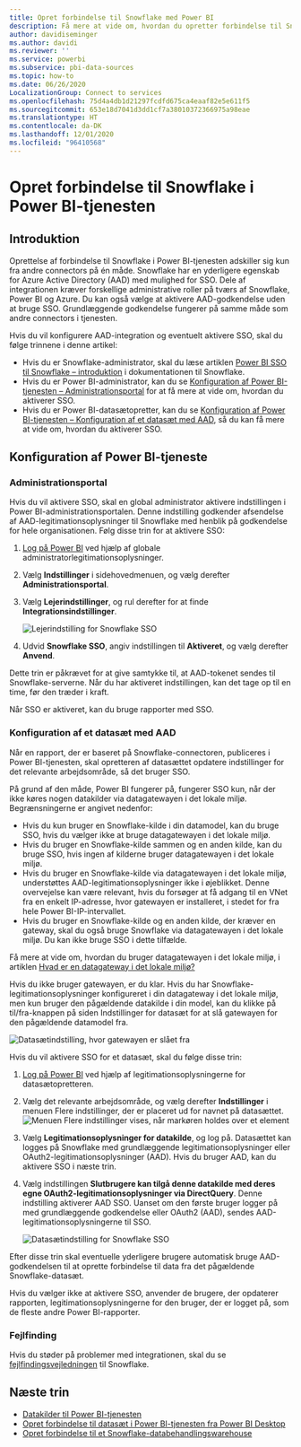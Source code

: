 ```yaml
---
title: Opret forbindelse til Snowflake med Power BI
description: Få mere at vide om, hvordan du opretter forbindelse til Snowflake for Power BI ved hjælp af SSO-godkendelse.
author: davidiseminger
ms.author: davidi
ms.reviewer: ''
ms.service: powerbi
ms.subservice: pbi-data-sources
ms.topic: how-to
ms.date: 06/26/2020
LocalizationGroup: Connect to services
ms.openlocfilehash: 75d4a4db1d21297fcdfd675ca4eaaf82e5e611f5
ms.sourcegitcommit: 653e18d7041d3dd1cf7a38010372366975a98eae
ms.translationtype: HT
ms.contentlocale: da-DK
ms.lasthandoff: 12/01/2020
ms.locfileid: "96410568"
---
```

# <a name="connect-to-snowflake-in-power-bi-service"></a>Opret forbindelse til Snowflake i Power BI-tjenesten

## <a name="introduction"></a>Introduktion

Oprettelse af forbindelse til Snowflake i Power BI-tjenesten adskiller sig kun fra andre connectors på én måde. Snowflake har en yderligere egenskab for Azure Active Directory (AAD) med mulighed for SSO. Dele af integrationen kræver forskellige administrative roller på tværs af Snowflake, Power BI og Azure. Du kan også vælge at aktivere AAD-godkendelse uden at bruge SSO. Grundlæggende godkendelse fungerer på samme måde som andre connectors i tjenesten.

Hvis du vil konfigurere AAD-integration og eventuelt aktivere SSO, skal du følge trinnene i denne artikel:

* Hvis du er Snowflake-administrator, skal du læse artiklen [Power BI SSO til Snowflake – introduktion](https://docs.snowflake.com/en/user-guide/oauth-powerbi.html) i dokumentationen til Snowflake.
* Hvis du er Power BI-administrator, kan du se [Konfiguration af Power BI-tjenesten – Administrationsportal](service-connect-snowflake.md#admin-portal) for at få mere at vide om, hvordan du aktiverer SSO.
* Hvis du er Power BI-datasætopretter, kan du se [Konfiguration af Power BI-tjenesten – Konfiguration af et datasæt med AAD](service-connect-snowflake.md#configuring-a-dataset-with-aad), så du kan få mere at vide om, hvordan du aktiverer SSO.

## <a name="power-bi-service-configuration"></a>Konfiguration af Power BI-tjeneste

### <a name="admin-portal"></a>Administrationsportal

Hvis du vil aktivere SSO, skal en global administrator aktivere indstillingen i Power BI-administrationsportalen. Denne indstilling godkender afsendelse af AAD-legitimationsoplysninger til Snowflake med henblik på godkendelse for hele organisationen. Følg disse trin for at aktivere SSO:

1. [Log på Power BI](https://app.powerbi.com) ved hjælp af globale administratorlegitimationsoplysninger.
1. Vælg **Indstillinger** i sidehovedmenuen, og vælg derefter **Administrationsportal**.
1. Vælg **Lejerindstillinger**, og rul derefter for at finde **Integrationsindstillinger**.

   ![Lejerindstilling for Snowflake SSO](media/service-connect-snowflake/snowflake-sso-tenant.png)

4. Udvid **Snowflake SSO**, angiv indstillingen til **Aktiveret**, og vælg derefter **Anvend**.

Dette trin er påkrævet for at give samtykke til, at AAD-tokenet sendes til Snowflake-serverne. Når du har aktiveret indstillingen, kan det tage op til en time, før den træder i kraft.

Når SSO er aktiveret, kan du bruge rapporter med SSO.

### <a name="configuring-a-dataset-with-aad"></a>Konfiguration af et datasæt med AAD

Når en rapport, der er baseret på Snowflake-connectoren, publiceres i Power BI-tjenesten, skal opretteren af datasættet opdatere indstillinger for det relevante arbejdsområde, så det bruger SSO.

På grund af den måde, Power BI fungerer på, fungerer SSO kun, når der ikke køres nogen datakilder via datagatewayen i det lokale miljø. Begrænsningerne er angivet nedenfor:

* Hvis du kun bruger en Snowflake-kilde i din datamodel, kan du bruge SSO, hvis du vælger ikke at bruge datagatewayen i det lokale miljø.
* Hvis du bruger en Snowflake-kilde sammen og en anden kilde, kan du bruge SSO, hvis ingen af kilderne bruger datagatewayen i det lokale miljø.
* Hvis du bruger en Snowflake-kilde via datagatewayen i det lokale miljø, understøttes AAD-legitimationsoplysninger ikke i øjeblikket. Denne overvejelse kan være relevant, hvis du forsøger at få adgang til en VNet fra en enkelt IP-adresse, hvor gatewayen er installeret, i stedet for fra hele Power BI-IP-intervallet.
* Hvis du bruger en Snowflake-kilde og en anden kilde, der kræver en gateway, skal du også bruge Snowflake via datagatewayen i det lokale miljø. Du kan ikke bruge SSO i dette tilfælde.

Få mere at vide om, hvordan du bruger datagatewayen i det lokale miljø, i artiklen [Hvad er en datagateway i det lokale miljø?](service-gateway-onprem.md)

Hvis du ikke bruger gatewayen, er du klar. Hvis du har Snowflake-legitimationsoplysninger konfigureret i din datagateway i det lokale miljø, men kun bruger den pågældende datakilde i din model, kan du klikke på til/fra-knappen på siden Indstillinger for datasæt for at slå gatewayen for den pågældende datamodel fra.

![Datasætindstilling, hvor gatewayen er slået fra](media/service-connect-snowflake/snowflake-gateway-toggle-off.png)

Hvis du vil aktivere SSO for et datasæt, skal du følge disse trin:

1. [Log på Power BI](https://app.powerbi.com) ved hjælp af legitimationsoplysningerne for datasætopretteren.
1. Vælg det relevante arbejdsområde, og vælg derefter **Indstillinger** i menuen Flere indstillinger, der er placeret ud for navnet på datasættet.
  ![Menuen Flere indstillinger vises, når markøren holdes over et element](media/service-connect-snowflake/dataset-settings-2.png)
1. Vælg **Legitimationsoplysninger for datakilde**, og log på. Datasættet kan logges på Snowflake med grundlæggende legitimationsoplysninger eller OAuth2-legitimationsoplysninger (AAD). Hvis du bruger AAD, kan du aktivere SSO i næste trin.
1. Vælg indstillingen **Slutbrugere kan tilgå denne datakilde med deres egne OAuth2-legitimationsoplysninger via DirectQuery**. Denne indstilling aktiverer AAD SSO. Uanset om den første bruger logger på med grundlæggende godkendelse eller OAuth2 (AAD), sendes AAD-legitimationsoplysningerne til SSO.

    ![Datasætindstilling for Snowflake SSO](media/service-connect-snowflake/snowflake-sso-cred-ui.png)

Efter disse trin skal eventuelle yderligere brugere automatisk bruge AAD-godkendelsen til at oprette forbindelse til data fra det pågældende Snowflake-datasæt.

Hvis du vælger ikke at aktivere SSO, anvender de brugere, der opdaterer rapporten, legitimationsoplysningerne for den bruger, der er logget på, som de fleste andre Power BI-rapporter.

### <a name="troubleshooting"></a>Fejlfinding

Hvis du støder på problemer med integrationen, skal du se [fejlfindingsvejledningen](https://docs.snowflake.com/en/user-guide/oauth-powerbi.html#troubleshooting) til Snowflake.

## <a name="next-steps"></a>Næste trin

* [Datakilder til Power BI-tjenesten](service-get-data.md)
* [Opret forbindelse til datasæt i Power BI-tjenesten fra Power BI Desktop](desktop-report-lifecycle-datasets.md)
* [Opret forbindelse til et Snowflake-databehandlingswarehouse](desktop-connect-snowflake.md)